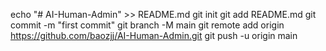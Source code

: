 echo "# AI-Human-Admin" >> README.md
git init
git add README.md
git commit -m "first commit"
git branch -M main
git remote add origin https://github.com/baozjj/AI-Human-Admin.git
git push -u origin main
